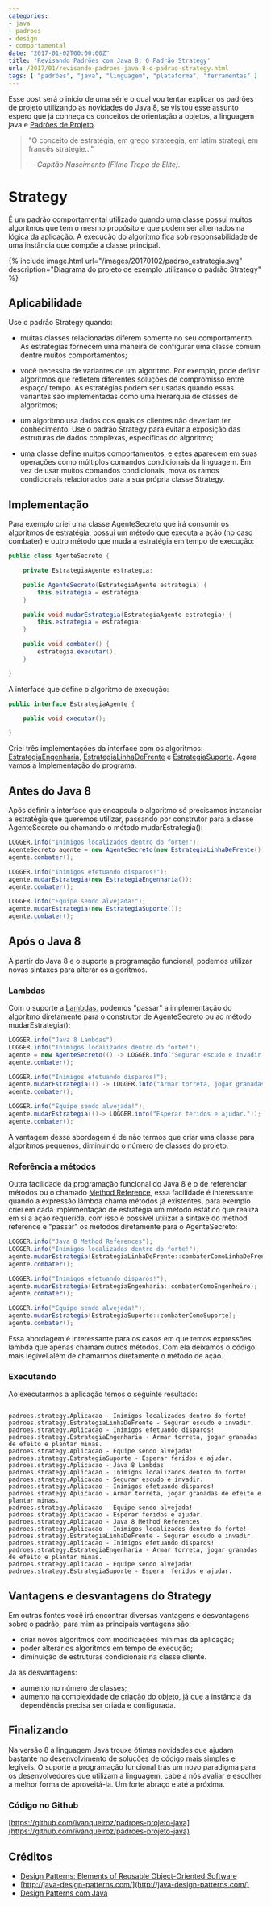 ```yaml
---
categories:
- java
- padroes
- design
- comportamental
date: "2017-01-02T00:00:00Z"
title: 'Revisando Padrões com Java 8: O Padrão Strategy'
url: /2017/01/revisando-padroes-java-8-o-padrao-strategy.html
tags: [ "padrões", "java", "linguagem", "plataforma", "ferramentas" ]
---
```


Esse post será o início de uma série o qual vou tentar explicar os padrões de projeto utilizando as novidades do Java 8, se visitou esse assunto espero que já conheça os conceitos de orientação a objetos, a linguagem java e [Padrões de Projeto](https://pt.wikipedia.org/wiki/Padr%C3%A3o_de_projeto_de_software).

> "O conceito de estratégia, em grego strateegia, em latim strategi, em francês stratégie..."
>
> -- _Capitão Nascimento (Filme Tropa de Elite)._

# Strategy

É um padrão comportamental utilizado quando uma classe possui muitos algoritmos que tem o mesmo propósito e que podem ser alternados na lógica da aplicação. A execução do algoritmo fica sob responsabilidade de uma instância que compõe a classe principal.

{% include image.html url="/images/20170102/padrao_estrategia.svg" description="Diagrama do projeto de exemplo utilizanco o padrão Strategy" %}

## Aplicabilidade

Use o padrão Strategy quando:

* muitas classes relacionadas diferem somente no seu comportamento. As estratégias fornecem uma maneira de configurar uma classe comum dentre muitos comportamentos;

* você necessita de variantes de um algoritmo. Por exemplo, pode definir algoritmos que refletem diferentes soluções de compromisso entre espaço/ tempo. As estratégias podem ser usadas quando essas variantes são implementadas como uma hierarquia de classes de algoritmos;

* um algoritmo usa dados dos quais os clientes não deveriam ter conhecimento. Use o padrão Strategy para evitar a exposição das estruturas de dados complexas, específicas do algoritmo;

* uma classe define muitos comportamentos, e estes aparecem em suas operações como múltiplos comandos condicionais da linguagem. Em vez de usar muitos comandos condicionais, mova os ramos condicionais relacionados para a sua própria classe Strategy.

## Implementação

Para exemplo criei uma classe AgenteSecreto que irá consumir os algoritmos de estratégia, possui um método que executa a ação (no caso combater) e outro método que muda a estratégia em tempo de execução:

```java
public class AgenteSecreto {

    private EstrategiaAgente estrategia;

    public AgenteSecreto(EstrategiaAgente estrategia) {
        this.estrategia = estrategia;
    }

    public void mudarEstrategia(EstrategiaAgente estrategia) {
        this.estrategia = estrategia;
    }

    public void combater() {
        estrategia.executar();
    }

}
```

A interface que define o algoritmo de execução:

```java
public interface EstrategiaAgente {

    public void executar();

}
```

Criei três implementações da interface com os algoritmos: [EstrategiaEngenharia](https://raw.githubusercontent.com/ivanqueiroz/padroes-projeto-java/master/strategy/src/main/java/com/ivanqueiroz/padroes/strategy/EstrategiaEngenharia.java), [EstrategiaLinhaDeFrente](https://raw.githubusercontent.com/ivanqueiroz/padroes-projeto-java/master/strategy/src/main/java/com/ivanqueiroz/padroes/strategy/EstrategiaLinhaDeFrente.java) e [EstrategiaSuporte](https://raw.githubusercontent.com/ivanqueiroz/padroes-projeto-java/master/strategy/src/main/java/com/ivanqueiroz/padroes/strategy/EstrategiaSuporte.java). Agora vamos a Implementação do programa.

## Antes do Java 8

Após definir a interface que encapsula o algoritmo só precisamos instanciar a estratégia que queremos utilizar, passando por construtor para a classe AgenteSecreto ou chamando o método mudarEstrategia():

```java
LOGGER.info("Inimigos localizados dentro do forte!");
AgenteSecreto agente = new AgenteSecreto(new EstrategiaLinhaDeFrente());
agente.combater();

LOGGER.info("Inimigos efetuando disparos!");
agente.mudarEstrategia(new EstrategiaEngenharia());
agente.combater();

LOGGER.info("Equipe sendo alvejada!");
agente.mudarEstrategia(new EstrategiaSuporte());
agente.combater();
```

## Após o Java 8

A partir do Java 8 e o suporte a programação funcional, podemos utilizar novas sintaxes para alterar os algoritmos.

### Lambdas

Com o suporte a [Lambdas](https://docs.oracle.com/javase/tutorial/java/javaOO/lambdaexpressions.html), podemos "passar" a implementação do algoritmo diretamente para o construtor de AgenteSecreto ou ao método mudarEstrategia():

```java
LOGGER.info("Java 8 Lambdas");
LOGGER.info("Inimigos localizados dentro do forte!");
agente = new AgenteSecreto(() -> LOGGER.info("Segurar escudo e invadir."));
agente.combater();

LOGGER.info("Inimigos efetuando disparos!");
agente.mudarEstrategia(() -> LOGGER.info("Armar torreta, jogar granadas de efeito e plantar minas."));
agente.combater();

LOGGER.info("Equipe sendo alvejada!");
agente.mudarEstrategia(()-> LOGGER.info("Esperar feridos e ajudar."));
agente.combater();
```

A vantagem dessa abordagem é de não termos que criar uma classe para algoritmos pequenos, diminuindo o número de classes do projeto.

### Referência a métodos

Outra facilidade da programação funcional do Java 8 é o de referenciar métodos ou o chamado [Method Reference](https://docs.oracle.com/javase/tutorial/java/javaOO/methodreferences.html), essa facilidade é interessante quando a expressão lâmbda chama métodos já existentes, para exemplo criei em cada implementação de estratégia um método estático que realiza em si a ação requerida, com isso é possível utilizar a sintaxe do method reference e "passar" os métodos diretamente para o AgenteSecreto:

```java
LOGGER.info("Java 8 Method References");
LOGGER.info("Inimigos localizados dentro do forte!");
agente.mudarEstrategia(EstrategiaLinhaDeFrente::combaterComoLinhaDeFrente);
agente.combater();

LOGGER.info("Inimigos efetuando disparos!");
agente.mudarEstrategia(EstrategiaEngenharia::combaterComoEngenheiro);
agente.combater();

LOGGER.info("Equipe sendo alvejada!");
agente.mudarEstrategia(EstrategiaSuporte::combaterComoSuporte);
agente.combater();
```

Essa abordagem é interessante para os casos em que temos expressões lambda que apenas chamam outros métodos. Com ela deixamos o código mais legível além de chamarmos diretamente o método de ação.

### Executando

Ao executarmos a aplicação temos o seguinte resultado:

```text

padroes.strategy.Aplicacao - Inimigos localizados dentro do forte!
padroes.strategy.EstrategiaLinhaDeFrente - Segurar escudo e invadir.
padroes.strategy.Aplicacao - Inimigos efetuando disparos!
padroes.strategy.EstrategiaEngenharia - Armar torreta, jogar granadas de efeito e plantar minas.
padroes.strategy.Aplicacao - Equipe sendo alvejada!
padroes.strategy.EstrategiaSuporte - Esperar feridos e ajudar.
padroes.strategy.Aplicacao - Java 8 Lambdas
padroes.strategy.Aplicacao - Inimigos localizados dentro do forte!
padroes.strategy.Aplicacao - Segurar escudo e invadir.
padroes.strategy.Aplicacao - Inimigos efetuando disparos!
padroes.strategy.Aplicacao - Armar torreta, jogar granadas de efeito e plantar minas.
padroes.strategy.Aplicacao - Equipe sendo alvejada!
padroes.strategy.Aplicacao - Esperar feridos e ajudar.
padroes.strategy.Aplicacao - Java 8 Method References
padroes.strategy.Aplicacao - Inimigos localizados dentro do forte!
padroes.strategy.EstrategiaLinhaDeFrente - Segurar escudo e invadir.
padroes.strategy.Aplicacao - Inimigos efetuando disparos!
padroes.strategy.EstrategiaEngenharia - Armar torreta, jogar granadas de efeito e plantar minas.
padroes.strategy.Aplicacao - Equipe sendo alvejada!
padroes.strategy.EstrategiaSuporte - Esperar feridos e ajudar.
```

## Vantagens e desvantagens do Strategy

Em outras fontes você irá encontrar diversas vantagens e desvantagens sobre o padrão, para mim as principais vantagens são:

* criar novos algoritmos com modificações mínimas da aplicação;
* poder alterar os algoritmos em tempo de execução;
* diminuição de estruturas condicionais na classe cliente.

Já as desvantagens:

* aumento no número de classes;
* aumento na complexidade de criação do objeto, já que a instância da dependência precisa ser criada e configurada.

## Finalizando

Na versão 8 a linguagem Java trouxe ótimas novidades que ajudam bastante no desenvolvimento de soluções de código mais simples e legíveis. O suporte a programação funcional trás um novo paradigma para os desenvolvedores que utilizam a linguagem, cabe a nós avaliar e escolher a melhor forma de aproveitá-la. Um forte abraço e até a próxima.

### Código no Github

[https://github.com/ivanqueiroz/padroes-projeto-java](https://github.com/ivanqueiroz/padroes-projeto-java)

## Créditos

* [Design Patterns: Elements of Reusable Object-Oriented Software](http://www.amazon.com/Design-Patterns-Elements-Reusable-Object-Oriented/dp/0201633612)
* [http://java-design-patterns.com/](http://java-design-patterns.com/)
* [Design Patterns com Java](https://www.casadocodigo.com.br/products/livro-design-patterns)